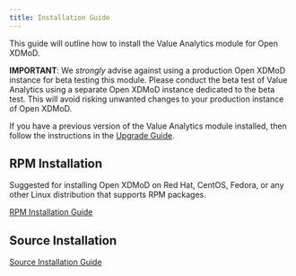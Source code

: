 ```yaml
---
title: Installation Guide
---
```


This guide will outline how to install the Value Analytics module for Open
XDMoD.

**IMPORTANT**: We *strongly* advise against using a production Open XDMoD
instance for beta testing this module. Please conduct the beta test of
Value Analytics using a separate Open XDMoD instance dedicated to the beta test.
This will avoid risking unwanted changes to your production instance of
Open XDMoD.

If you have a previous version of the Value Analytics module installed, then
follow the instructions in the [Upgrade Guide](upgrade.html).

RPM Installation
----------------

Suggested for installing Open XDMoD on Red Hat, CentOS, Fedora, or any
other Linux distribution that supports RPM packages.

[RPM Installation Guide](install-rpm.html)

Source Installation
-------------------

[Source Installation Guide](install-source.html)
